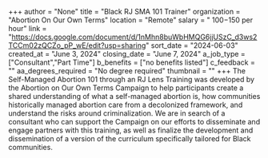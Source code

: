 +++
author = "None"
title = "Black RJ SMA 101 Trainer"
organization = "Abortion On Our Own Terms"
location = "Remote"
salary = " $100-$150 per hour"
link = "https://docs.google.com/document/d/1nMhn8buWbHMQG6jjUSzC_d3ws2TCCm02zQCZo_pP_wE/edit?usp=sharing"
sort_date = "2024-06-03"
created_at = "June 3, 2024"
closing_date = "June 7, 2024"
a_job_type = ["Consultant","Part Time"]
b_benefits = ["no benefits listed"]
c_feedback = ""
aa_degrees_required = "No degree required"
thumbnail = ""
+++
The Self-Managed Abortion 101 through an RJ Lens Training was developed by the Abortion on Our Own Terms Campaign to help participants create a shared understanding of what a self-managed abortion is, how communities historically managed abortion care from a decolonized framework, and understand the risks around criminalization. We are in search of a consultant who can support the Campaign on our efforts to disseminate and engage partners with this training, as well as finalize the development and dissemination of a version of the curriculum specifically tailored for Black communities.